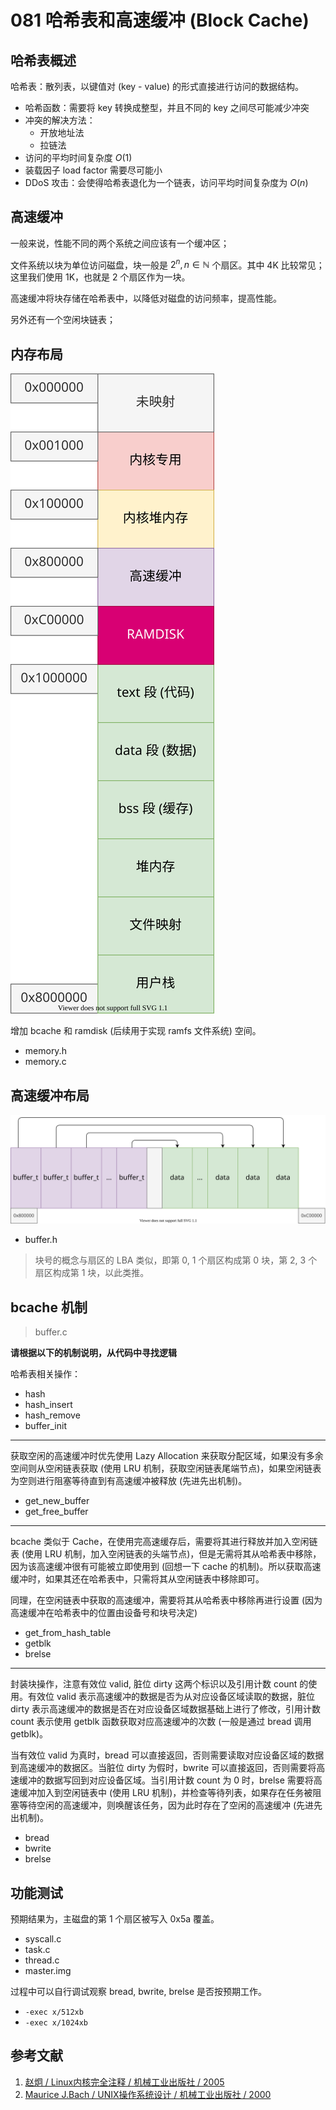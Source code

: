 # 081 哈希表和高速缓冲 (Block Cache)

## 哈希表概述

哈希表：散列表，以键值对 (key - value) 的形式直接进行访问的数据结构。

- 哈希函数：需要将 key 转换成整型，并且不同的 key 之间尽可能减少冲突
- 冲突的解决方法：
    - 开放地址法
    - 拉链法
- 访问的平均时间复杂度 $O(1)$
- 装载因子 load factor 需要尽可能小
- DDoS 攻击：会使得哈希表退化为一个链表，访问平均时间复杂度为 $O(n)$

## 高速缓冲

一般来说，性能不同的两个系统之间应该有一个缓冲区；

文件系统以块为单位访问磁盘，块一般是 $2^n, n \in \mathbb{N}$ 个扇区。其中 4K 比较常见；这里我们使用 1K，也就是 2 个扇区作为一块。

高速缓冲将块存储在哈希表中，以降低对磁盘的访问频率，提高性能。

另外还有一个空闲块链表；

## 内存布局

![](./images/memory_map.drawio.svg)

增加 bcache 和 ramdisk (后续用于实现 ramfs 文件系统) 空间。

- memory.h
- memory.c

## 高速缓冲布局

![](./images/buffer_map.drawio.svg)

- buffer.h

> 块号的概念与扇区的 LBA 类似，即第 0, 1 个扇区构成第 0 块，第 2, 3 个扇区构成第 1 块，以此类推。

## bcache 机制

> buffer.c

**请根据以下的机制说明，从代码中寻找逻辑**

哈希表相关操作：

- hash
- hash_insert
- hash_remove
- buffer_init

---

获取空闲的高速缓冲时优先使用 Lazy Allocation 来获取分配区域，如果没有多余空间则从空闲链表获取 (使用 LRU 机制，获取空闲链表尾端节点)，如果空闲链表为空则进行阻塞等待直到有高速缓冲被释放 (先进先出机制)。

- get_new_buffer
- get_free_buffer

---

bcache 类似于 Cache，在使用完高速缓存后，需要将其进行释放并加入空闲链表 (使用 LRU 机制，加入空闲链表的头端节点)，但是无需将其从哈希表中移除，因为该高速缓冲很有可能被立即使用到 (回想一下 cache 的机制)。所以获取高速缓冲时，如果其还在哈希表中，只需将其从空闲链表中移除即可。

同理，在空闲链表中获取的高速缓冲，需要将其从哈希表中移除再进行设置 (因为高速缓冲在哈希表中的位置由设备号和块号决定)

- get_from_hash_table
- getblk
- brelse

---

封装块操作，注意有效位 valid, 脏位 dirty 这两个标识以及引用计数 count 的使用。有效位 valid 表示高速缓冲的数据是否为从对应设备区域读取的数据，脏位 dirty 表示高速缓冲的数据是否在对应设备区域数据基础上进行了修改，引用计数 count 表示使用 getblk 函数获取对应高速缓冲的次数 (一般是通过 bread 调用 getblk)。

当有效位 valid 为真时，bread 可以直接返回，否则需要读取对应设备区域的数据到高速缓冲的数据区。当脏位 dirty 为假时，bwrite 可以直接返回，否则需要将高速缓冲的数据写回到对应设备区域。当引用计数 count 为 0 时，brelse 需要将高速缓冲加入到空闲链表中 (使用 LRU 机制)，并检查等待列表，如果存在任务被阻塞等待空闲的高速缓冲，则唤醒该任务，因为此时存在了空闲的高速缓冲 (先进先出机制)。

- bread
- bwrite
- brelse

## 功能测试

预期结果为，主磁盘的第 1 个扇区被写入 0x5a 覆盖。

- syscall.c
- task.c
- thread.c
- master.img

过程中可以自行调试观察 bread, bwrite, brelse 是否按预期工作。

- `-exec x/512xb`
- `-exec x/1024xb`

## 参考文献

1. [赵炯 / Linux内核完全注释 / 机械工业出版社 / 2005](https://book.douban.com/subject/1231236/)
2. [Maurice J.Bach / UNIX操作系统设计 / 机械工业出版社 / 2000](https://book.douban.com/subject/1035710/)